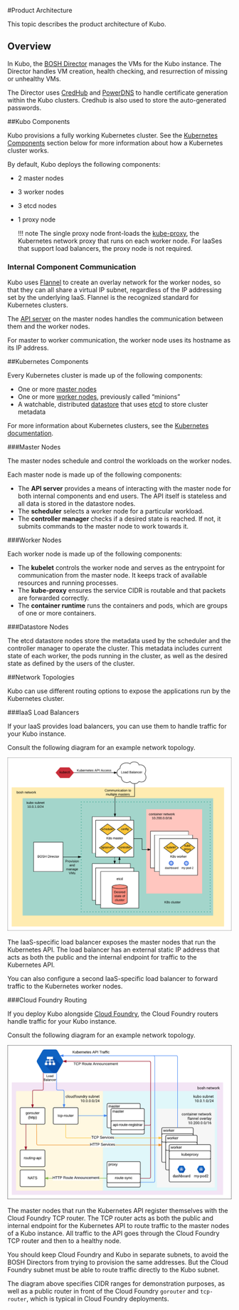 #Product Architecture

This topic describes the product architecture of Kubo.

## Overview

In Kubo, the [BOSH Director](https://bosh.io/docs/bosh-components.html#director) manages the VMs for the Kubo instance. The Director handles VM creation, health checking, and resurrection of missing or unhealthy VMs. 

The Director uses [CredHub](https://github.com/cloudfoundry-incubator/credhub) and [PowerDNS](https://doc.powerdns.com/) to handle certificate generation within the Kubo clusters. Credhub is also used to store the auto-generated passwords.

##Kubo Components

Kubo provisions a fully working Kubernetes cluster. See the [Kubernetes Components](#kubernetes-components) section below for more information about how a Kubernetes cluster works.

By default, Kubo deploys the following components:

* 2 master nodes
* 3 worker nodes
* 3 etcd nodes
* 1 proxy node

	!!! note
		The single proxy node front-loads the [kube-proxy](#kubernetes-components), the Kubernetes network proxy that runs on each worker node. For IaaSes that support load balancers, the proxy node is not required.

### Internal Component Communication

Kubo uses [Flannel](https://github.com/coreos/flannel) to create an overlay network for the worker nodes, so that they can all share a virtual IP subnet, regardless of the IP addressing set by the underlying IaaS. Flannel is the recognized standard for Kubernetes clusters.

The [API server](#kubernetes-components) on the master nodes handles the communication between them and the worker nodes.

For master to worker communication, the worker node uses its hostname as its IP address.

##Kubernetes Components

Every Kubernetes cluster is made up of the following components:

* One or more [master nodes](#master-nodes)
* One or more [worker nodes](#worker-nodes), previously called “minions”
* A watchable, distributed [datastore](#datastore) that uses [etcd](https://github.com/coreos/etcd) to store cluster metadata

For more information about Kubernetes clusters, see the [Kubernetes documentation](https://kubernetes.io/docs/home/).

###Master Nodes

The master nodes schedule and control the workloads on the worker nodes. 

Each master node is made up of the following components:

* The **API server** provides a means of interacting with the master node for both internal components and end users. The API itself is stateless and all data is stored in the datastore nodes.
* The **scheduler** selects a worker node for a particular workload.
* The **controller manager** checks if a desired state is reached. If not, it submits commands to the master node to work towards it.

###Worker Nodes

Each worker node is made up of the following components:

* The **kubelet** controls the worker node and serves as the entrypoint for communication from the master node. It keeps track of available resources and running processes.
* The **kube-proxy** ensures the service CIDR is routable and that packets are forwarded correctly. 
* The **container runtime** runs the containers and pods, which are groups of one or more containers.

###Datastore Nodes

The etcd datastore nodes store the metadata used by the scheduler and the controller manager to operate the cluster. This metadata includes current state of each worker, the pods running in the cluster, as well as the desired state as defined by the users of the cluster.

##Network Topologies 

Kubo can use different routing options to expose the applications run by the Kubernetes cluster.

###IaaS Load Balancers

If your IaaS provides load balancers, you can use them to handle traffic for your Kubo instance.

Consult the following diagram for an example network topology.

![Kubo Topology for IaaS LBs](../images/diagrams/topology-iaas-lbs.png)

The IaaS-specific load balancer exposes the master nodes that run the Kubernetes API. The load balancer has an external static IP address that acts as both the public and the internal endpoint for traffic to the Kubernetes API.

You can also configure a second IaaS-specific load balancer to forward traffic to the Kubernetes worker nodes.

###Cloud Foundry Routing

If you deploy Kubo alongside [Cloud Foundry](https://docs.cloudfoundry.org), the Cloud Foundry routers handle traffic for your Kubo instance.

Consult the following diagram for an example network topology.

![Kubo Topology for Cloud Foundry](../images/diagrams/topology-cf-routers.png)

The master nodes that run the Kubernetes API register themselves with the Cloud Foundry TCP router. The TCP router acts as both the public and internal endpoint for the Kubernetes API to route traffic to the master nodes of a Kubo instance. All traffic to the API goes through the Cloud Foundry TCP router and then to a healthy node.

You should keep Cloud Foundry and Kubo in separate subnets, to avoid the BOSH Directors from trying to provision the same addresses. But the Cloud Foundry subnet must be able to route traffic directly to the Kubo subnet. 

The diagram above specifies CIDR ranges for demonstration purposes, as well as a public router in front of the Cloud Foundry `gorouter` and `tcp-router`, which is typical in Cloud Foundry deployments.




